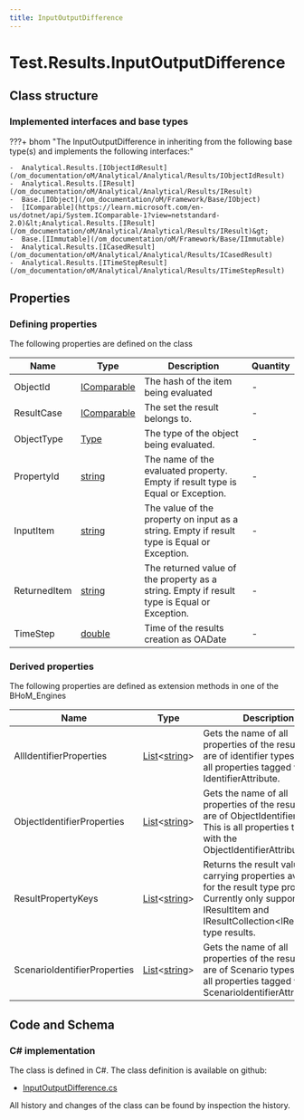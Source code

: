 ```yaml
---
title: InputOutputDifference
---
```


# Test.Results.InputOutputDifference



## Class structure

### Implemented interfaces and base types

???+ bhom "The InputOutputDifference in inheriting from the following base type(s) and implements the following interfaces:"

    -  Analytical.Results.[IObjectIdResult](/om_documentation/oM/Analytical/Analytical/Results/IObjectIdResult)
    -  Analytical.Results.[IResult](/om_documentation/oM/Analytical/Analytical/Results/IResult)
    -  Base.[IObject](/om_documentation/oM/Framework/Base/IObject)
    -  [IComparable](https://learn.microsoft.com/en-us/dotnet/api/System.IComparable-1?view=netstandard-2.0)&lt;Analytical.Results.[IResult](/om_documentation/oM/Analytical/Analytical/Results/IResult)&gt;
    -  Base.[IImmutable](/om_documentation/oM/Framework/Base/IImmutable)
    -  Analytical.Results.[ICasedResult](/om_documentation/oM/Analytical/Analytical/Results/ICasedResult)
    -  Analytical.Results.[ITimeStepResult](/om_documentation/oM/Analytical/Analytical/Results/ITimeStepResult)


## Properties



### Defining properties

The following properties are defined on the class

| Name             | Type             | Description      | Quantity         |
|------------------|------------------|------------------|------------------|
| ObjectId | [IComparable](https://learn.microsoft.com/en-us/dotnet/api/System.IComparable?view=netstandard-2.0) | The hash of the item being evaluated | - |
| ResultCase | [IComparable](https://learn.microsoft.com/en-us/dotnet/api/System.IComparable?view=netstandard-2.0) | The set the result belongs to. | - |
| ObjectType | [Type](https://learn.microsoft.com/en-us/dotnet/api/System.Type?view=netstandard-2.0) | The type of the object being evaluated. | - |
| PropertyId | [string](https://learn.microsoft.com/en-us/dotnet/api/System.String?view=netstandard-2.0) | The name of the evaluated property. Empty if result type is Equal or Exception. | - |
| InputItem | [string](https://learn.microsoft.com/en-us/dotnet/api/System.String?view=netstandard-2.0) | The value of the property on input as a string. Empty if result type is Equal or Exception. | - |
| ReturnedItem | [string](https://learn.microsoft.com/en-us/dotnet/api/System.String?view=netstandard-2.0) | The returned value of the property as a string. Empty if result type is Equal or Exception. | - |
| TimeStep | [double](https://learn.microsoft.com/en-us/dotnet/api/System.Double?view=netstandard-2.0) | Time of the results creation as OADate | - |


### Derived properties

The following properties are defined as extension methods in one of the BHoM_Engines

| Name             | Type             | Description      | Quantity         | Engine           |
|------------------|------------------|------------------|------------------|------------------|
| AllIdentifierProperties | [List](https://learn.microsoft.com/en-us/dotnet/api/System.Collections.Generic.List-1?view=netstandard-2.0)&lt;[string](https://learn.microsoft.com/en-us/dotnet/api/System.String?view=netstandard-2.0)&gt; | Gets the name of all properties of the result that are of identifier types. This is all properties tagged with any IdentifierAttribute. | - | Results_Engine |
| ObjectIdentifierProperties | [List](https://learn.microsoft.com/en-us/dotnet/api/System.Collections.Generic.List-1?view=netstandard-2.0)&lt;[string](https://learn.microsoft.com/en-us/dotnet/api/System.String?view=netstandard-2.0)&gt; | Gets the name of all properties of the result that are of ObjectIdentifier types. This is all properties tagged with the ObjectIdentifierAttribute. | - | Results_Engine |
| ResultPropertyKeys | [List](https://learn.microsoft.com/en-us/dotnet/api/System.Collections.Generic.List-1?view=netstandard-2.0)&lt;[string](https://learn.microsoft.com/en-us/dotnet/api/System.String?view=netstandard-2.0)&gt; | Returns the result value carrying properties available for the result type provided. Currently only supported for IResultItem and IResultCollection&lt;IResultItem&gt; type results. | - | Results_Engine |
| ScenarioIdentifierProperties | [List](https://learn.microsoft.com/en-us/dotnet/api/System.Collections.Generic.List-1?view=netstandard-2.0)&lt;[string](https://learn.microsoft.com/en-us/dotnet/api/System.String?view=netstandard-2.0)&gt; | Gets the name of all properties of the result that are of Scenario types. This is all properties tagged with the ScenarioIdentifierAttribute. | - | Results_Engine |


## Code and Schema

### C# implementation

The class is defined in C#. The class definition is available on github:

- [InputOutputDifference.cs](https://github.com/BHoM/BHoM/blob/develop/Test_oM/Results\InputOutputDifference.cs)

All history and changes of the class can be found by inspection the history.
